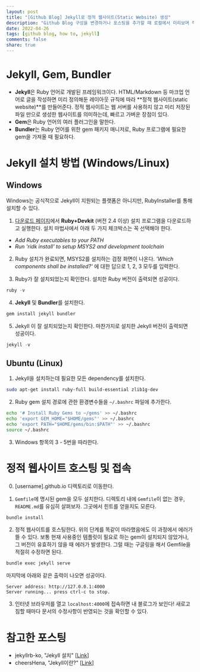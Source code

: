 ```yaml
---
layout: post
title: "[Github Blog] Jekyll로 정적 웹사이트(Static Website) 생성"
description: "Github Blog 구성을 변경하거나 포스팅을 추가할 때 로컬에서 미리보며 작업하는 방법 소개"
date: 2022-04-26
tags: [github blog, how to, jekyll]
comments: false
share: true
---
```


# Jekyll, Gem, Bundler
- **Jekyll**은 Ruby 언어로 개발된 프레임워크이다. HTML/Markdown 등 마크업 언어로 글을 작성하면 미리 정의해둔 레이아웃 규칙에 따라 **정적 웹사이트(static website)**를 만들어준다. 정적 웹사이트는 웹 서버를 사용하지 않고 미리 저장된 파일 만으로 생성한 웹사이트를 의미하는데, 빠르고 가벼운 장점이 있다. 
- **Gem**은 Ruby 언어의 여러 플러그인을 말한다. 
- **Bundler**는 Ruby 언어를 위한 gem 패키지 매니저로, Ruby 프로그램에 필요한 gem을 가져올 때 필요하다.


# Jekyll 설치 방법 (Windows/Linux)
## Windows
Windows는 공식적으로 Jekyll이 지원되는 플랫폼은 아니지만, RubyInstaller를 통해 설치할 수 있다. 

1. [다운로드 페이지](https://rubyinstaller.org/downloads/)에서 **Ruby+Devkit** (버전 2.4 이상) 설치 프로그램을 다운로드하고 실행한다. 설치 마법사에서 아래 두 가지 체크박스는 꼭 선택해야 한다.   
  - _Add Ruby executables to your PATH_  
  - _Run 'ridk install' to setup MSYS2 and development toolchain_ 

2. Ruby 설치가 완료되면, MSYS2를 설치하는 검정 화면이 나온다. _'Which components shall be installed?'_ 에 대한 답으로 1, 2, 3 모두를 입력한다. 

3. Ruby가 잘 설치되었는지 확인한다. 설치한 Ruby 버전이 출력되면 성공이다. 
```powershell
ruby -v
```

4. **Jekyll** 및 **Bundler**를 설치한다.
```powershell
gem install jekyll bundler
```

5. Jekyll 이 잘 설치되었는지 확인한다. 마찬가지로 설치한 Jekyll 버전이 출력되면 성공이다. 
```powershell
jekyll -v
```

## Ubuntu (Linux)
1. Jekyll을 설치하는데 필요한 모든 dependency를 설치한다. 
```bash
sudo apt-get install ruby-full build-essential zlib1g-dev
```

2. Ruby gem 설치 경로에 관한 환경변수들을 `~/.bashrc` 파일에 추가한다.
```bash
echo '# Install Ruby Gems to ~/gems' >> ~/.bashrc
echo 'export GEM_HOME="$HOME/gems"' >> ~/.bashrc
echo 'export PATH="$HOME/gems/bin:$PATH"' >> ~/.bashrc
source ~/.bashrc
```

3. Windows 항목의 3 - 5번을 따라한다. 

# 정적 웹사이트 호스팅 및 접속
0. [username].github.io 디렉토리로 이동한다.

1. `Gemfile`에 명시된 gem을 모두 설치한다. 디렉토리 내에 `Gemfile`이 없는 경우, `README.md`를 유심히 살펴보자. 그곳에서 힌트를 얻을지도 모른다.
```bash
bundle install
```

2. 정적 웹사이트를 호스팅한다. 위의 단계를 똑같이 따라했음에도 이 과정에서 에러가 뜰 수 있다. 보통 현재 사용중인 템플릿이 필요로 하는 gem이 설치되지 않았거나, 그 버전이 유효하기 않을 때 에러가 발생한다. 그럴 때는 구글링을 해서 Gemfile을 적절히 수정하면 된다. 
```bash
bundle exec jekyll serve 
```   
마지막에 아래와 같은 출력이 나오면 성공이다.
```
Server address: http://127.0.0.1:4000
Server running... press ctrl-c to stop.
```

3. 인터넷 브라우저를 열고 `localhost:4000`에 접속하면 내 블로그가 보인다! 새로고침할 때마다 문서의 수정사항이 반영되는 것을 확인할 수 있다.  

# 참고한 포스팅
- jekyllrb-ko, "Jekyll 설치" [[Link](http://jekyllrb-ko.github.io/docs/installation)]
- cheersHena, "Jekyll이란?" [[Link](https://cheershennah.tistory.com/214)]